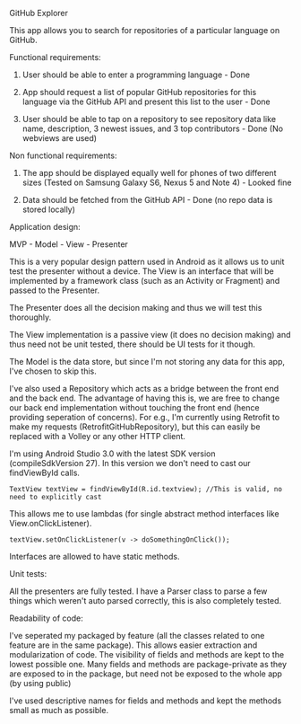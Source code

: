 GitHub Explorer

This app allows you to search for repositories of a particular language on GitHub.

Functional requirements:

1. User should be able to enter a programming language - Done

2. App should request a list of popular GitHub repositories for this language via the GitHub API and present this list to the user - Done

3. User should be able to tap on a repository to see repository data like name, description, 3 newest issues, and 3 top contributors - Done (No webviews are used)

Non functional requirements:

1. The app should be displayed equally well for phones of two different sizes (Tested on Samsung Galaxy S6, Nexus 5 and Note 4) - Looked fine

2. Data should be fetched from the GitHub API - Done (no repo data is stored locally)


Application design:

MVP - Model - View - Presenter

This is a very popular design pattern used in Android as it allows us to unit test the presenter without a device.
The View is an interface that will be implemented by a framework class (such as an Activity or Fragment) and passed to the Presenter.

The Presenter does all the decision making and thus we will test this thoroughly.

The View implementation is a passive view (it does no decision making) and thus need not be unit tested, there should be UI tests for it though.

The Model is the data store, but since I'm not storing any data for this app, I've chosen to skip this.

I've also used a Repository which acts as a bridge between the front end and the back end.
The advantage of having this is, we are free to change our back end implementation without touching the front end (hence providing seperation of concerns).
For e.g., I'm currently using Retrofit to make my requests (RetrofitGitHubRepository), but this can easily be replaced with a Volley or any other HTTP client.

I'm using Android Studio 3.0 with the latest SDK version (compileSdkVersion 27).
In this version we don't need to cast our findViewById calls.

    TextView textView = findViewById(R.id.textview); //This is valid, no need to explicitly cast

This allows me to use lambdas (for single abstract method interfaces like View.onClickListener).

    textView.setOnClickListener(v -> doSomethingOnClick());

Interfaces are allowed to have static methods.

Unit tests:

All the presenters are fully tested.
I have a Parser class to parse a few things which weren't auto parsed correctly, this is also completely tested.

Readability of code:

I've seperated my packaged by feature (all the classes related to one feature are in the same package). This allows easier extraction and modularization of code.
The visibility of fields and methods are kept to the lowest possible one.
Many fields and methods are package-private as they are exposed to in the package, but need not be exposed to the whole app (by using public)

I've used descriptive names for fields and methods and kept the methods small as much as possible.